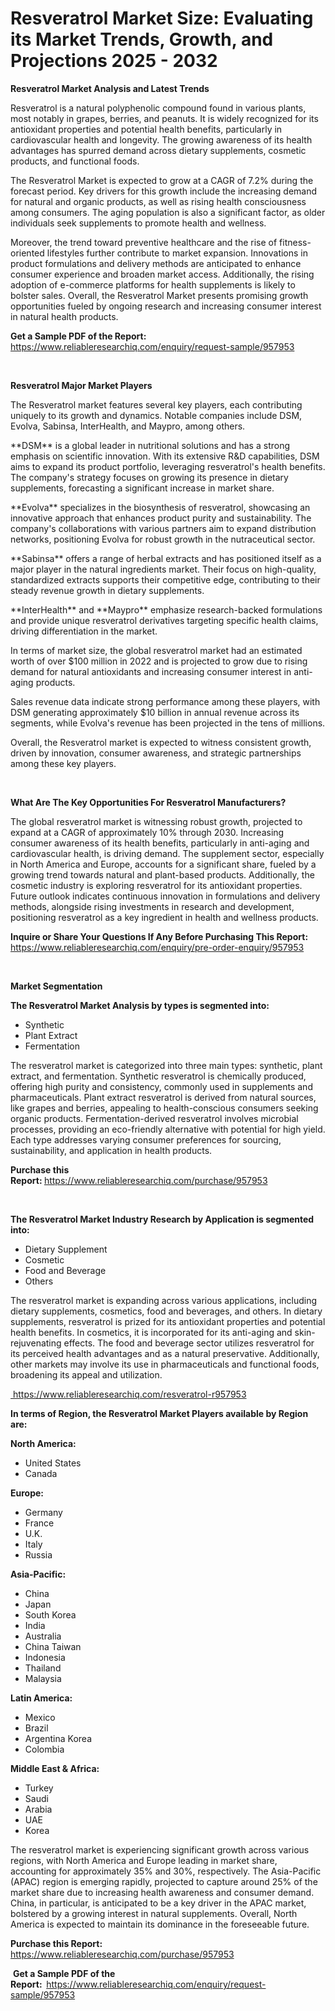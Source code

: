 <p><h1>Resveratrol Market Size: Evaluating its Market Trends, Growth, and Projections 2025 - 2032</h1></p><p><strong>Resveratrol Market Analysis and Latest Trends</strong></p>
<p><p>Resveratrol is a natural polyphenolic compound found in various plants, most notably in grapes, berries, and peanuts. It is widely recognized for its antioxidant properties and potential health benefits, particularly in cardiovascular health and longevity. The growing awareness of its health advantages has spurred demand across dietary supplements, cosmetic products, and functional foods.</p><p>The Resveratrol Market is expected to grow at a CAGR of 7.2% during the forecast period. Key drivers for this growth include the increasing demand for natural and organic products, as well as rising health consciousness among consumers. The aging population is also a significant factor, as older individuals seek supplements to promote health and wellness. </p><p>Moreover, the trend toward preventive healthcare and the rise of fitness-oriented lifestyles further contribute to market expansion. Innovations in product formulations and delivery methods are anticipated to enhance consumer experience and broaden market access. Additionally, the rising adoption of e-commerce platforms for health supplements is likely to bolster sales. Overall, the Resveratrol Market presents promising growth opportunities fueled by ongoing research and increasing consumer interest in natural health products.</p></p>
<p><strong>Get a Sample PDF of the Report:&nbsp;</strong> <a href="https://www.reliableresearchiq.com/enquiry/request-sample/957953?utm_campaign=3516&utm_medium=2&utm_source=Github&utm_content=ia&utm_term=19042025&utm_id=resveratrol">https://www.reliableresearchiq.com/enquiry/request-sample/957953</a></p>
<p>&nbsp;</p>
<p><strong>Resveratrol Major Market Players</strong></p>
<p><p>The Resveratrol market features several key players, each contributing uniquely to its growth and dynamics. Notable companies include DSM, Evolva, Sabinsa, InterHealth, and Maypro, among others.</p><p>**DSM** is a global leader in nutritional solutions and has a strong emphasis on scientific innovation. With its extensive R&D capabilities, DSM aims to expand its product portfolio, leveraging resveratrol's health benefits. The company's strategy focuses on growing its presence in dietary supplements, forecasting a significant increase in market share.</p><p>**Evolva** specializes in the biosynthesis of resveratrol, showcasing an innovative approach that enhances product purity and sustainability. The company's collaborations with various partners aim to expand distribution networks, positioning Evolva for robust growth in the nutraceutical sector.</p><p>**Sabinsa** offers a range of herbal extracts and has positioned itself as a major player in the natural ingredients market. Their focus on high-quality, standardized extracts supports their competitive edge, contributing to their steady revenue growth in dietary supplements.</p><p>**InterHealth** and **Maypro** emphasize research-backed formulations and provide unique resveratrol derivatives targeting specific health claims, driving differentiation in the market.</p><p>In terms of market size, the global resveratrol market had an estimated worth of over $100 million in 2022 and is projected to grow due to rising demand for natural antioxidants and increasing consumer interest in anti-aging products. </p><p>Sales revenue data indicate strong performance among these players, with DSM generating approximately $10 billion in annual revenue across its segments, while Evolva's revenue has been projected in the tens of millions.</p><p>Overall, the Resveratrol market is expected to witness consistent growth, driven by innovation, consumer awareness, and strategic partnerships among these key players.</p></p>
<p>&nbsp;</p>
<p><strong>What Are The Key Opportunities For Resveratrol Manufacturers?</strong></p>
<p><p>The global resveratrol market is witnessing robust growth, projected to expand at a CAGR of approximately 10% through 2030. Increasing consumer awareness of its health benefits, particularly in anti-aging and cardiovascular health, is driving demand. The supplement sector, especially in North America and Europe, accounts for a significant share, fueled by a growing trend towards natural and plant-based products. Additionally, the cosmetic industry is exploring resveratrol for its antioxidant properties. Future outlook indicates continuous innovation in formulations and delivery methods, alongside rising investments in research and development, positioning resveratrol as a key ingredient in health and wellness products.</p></p>
<p><strong>Inquire or Share Your Questions If Any Before Purchasing This Report:</strong> <a href="https://www.reliableresearchiq.com/enquiry/pre-order-enquiry/957953?utm_campaign=3516&utm_medium=2&utm_source=Github&utm_content=ia&utm_term=19042025&utm_id=resveratrol">https://www.reliableresearchiq.com/enquiry/pre-order-enquiry/957953</a></p>
<p>&nbsp;</p>
<p><strong>Market Segmentation</strong></p>
<p><strong>The Resveratrol Market Analysis by types is segmented into:</strong></p>
<p><ul><li>Synthetic</li><li>Plant Extract</li><li>Fermentation</li></ul></p>
<p><p>The resveratrol market is categorized into three main types: synthetic, plant extract, and fermentation. Synthetic resveratrol is chemically produced, offering high purity and consistency, commonly used in supplements and pharmaceuticals. Plant extract resveratrol is derived from natural sources, like grapes and berries, appealing to health-conscious consumers seeking organic products. Fermentation-derived resveratrol involves microbial processes, providing an eco-friendly alternative with potential for high yield. Each type addresses varying consumer preferences for sourcing, sustainability, and application in health products.</p></p>
<p><strong>Purchase this Report:&nbsp;</strong><a href="https://www.reliableresearchiq.com/purchase/957953?utm_campaign=3516&utm_medium=2&utm_source=Github&utm_content=ia&utm_term=19042025&utm_id=resveratrol">https://www.reliableresearchiq.com/purchase/957953</a></p>
<p>&nbsp;</p>
<p><strong>The Resveratrol Market Industry Research by Application is segmented into:</strong></p>
<p><ul><li>Dietary Supplement</li><li>Cosmetic</li><li>Food and Beverage</li><li>Others</li></ul></p>
<p><p>The resveratrol market is expanding across various applications, including dietary supplements, cosmetics, food and beverages, and others. In dietary supplements, resveratrol is prized for its antioxidant properties and potential health benefits. In cosmetics, it is incorporated for its anti-aging and skin-rejuvenating effects. The food and beverage sector utilizes resveratrol for its perceived health advantages and as a natural preservative. Additionally, other markets may involve its use in pharmaceuticals and functional foods, broadening its appeal and utilization.</p></p>
<p><a href="https://www.reliableresearchiq.com/resveratrol-r957953?utm_campaign=3516&utm_medium=2&utm_source=Github&utm_content=ia&utm_term=19042025&utm_id=resveratrol">&nbsp;https://www.reliableresearchiq.com/resveratrol-r957953</a></p>
<p><strong>In terms of Region, the Resveratrol Market Players available by Region are:</strong></p>
<p>
    <p> <strong> North America: </strong>
        <ul>
            <li>United States</li>
            <li>Canada</li>
        </ul>
        </p> 
    <p> <strong> Europe: </strong>
        <ul>
            <li>Germany</li>
            <li>France</li>
            <li>U.K.</li>
            <li>Italy</li>
            <li>Russia</li>
        </ul>
        </p> 
    <p> <strong> Asia-Pacific: </strong>
        <ul>
            <li>China</li>
            <li>Japan</li>
            <li>South Korea</li>
            <li>India</li>
            <li>Australia</li>
            <li>China Taiwan</li>
            <li>Indonesia</li>
            <li>Thailand</li>
            <li>Malaysia</li>
        </ul>
        </p> 
    <p> <strong> Latin America: </strong>
        <ul>
            <li>Mexico</li>
            <li>Brazil</li>
            <li>Argentina Korea</li>
            <li>Colombia</li>
        </ul>
        </p> 
    <p> <strong> Middle East & Africa: </strong>
        <ul>
            <li>Turkey</li>
            <li>Saudi</li>
            <li>Arabia</li>
            <li>UAE</li>
            <li>Korea</li>
        </ul>
    </p>
    </p>
<p><p>The resveratrol market is experiencing significant growth across various regions, with North America and Europe leading in market share, accounting for approximately 35% and 30%, respectively. The Asia-Pacific (APAC) region is emerging rapidly, projected to capture around 25% of the market share due to increasing health awareness and consumer demand. China, in particular, is anticipated to be a key driver in the APAC market, bolstered by a growing interest in natural supplements. Overall, North America is expected to maintain its dominance in the foreseeable future.</p></p>
<p><strong>Purchase this Report: </strong><a href="https://www.reliableresearchiq.com/purchase/957953?utm_campaign=3516&utm_medium=2&utm_source=Github&utm_content=ia&utm_term=19042025&utm_id=resveratrol">https://www.reliableresearchiq.com/purchase/957953</a></p>
<p>&nbsp;<strong>Get a Sample PDF of the Report:&nbsp;&nbsp;</strong><a href="https://www.reliableresearchiq.com/enquiry/request-sample/957953?utm_campaign=3516&utm_medium=2&utm_source=Github&utm_content=ia&utm_term=19042025&utm_id=resveratrol">https://www.reliableresearchiq.com/enquiry/request-sample/957953</a></p>
<p><strong></strong></p>
<p><p></p><p></p><p></p></p>